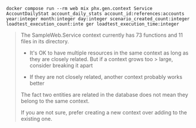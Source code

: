 `docker compose run --rm web mix phx.gen.context Service AccountDailyStat account_daily_stats account_id:references:accounts year:integer month:integer day:integer scenario_created_count:integer loadtest_execution_count:inte
ger loadtest_execution_time:integer`

> The SampleWeb.Service context currently has 73 functions and 11 files in its directory.
> 
>   * It's OK to have multiple resources in the same context as long as they are closely related. But if a context grows too > large, consider breaking it apart
> 
>   * If they are not closely related, another context probably works better
> 
> The fact two entities are related in the database does not mean they belong to the same context.
> 
> If you are not sure, prefer creating a new context over adding to the existing one.

